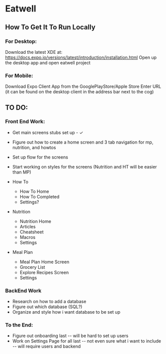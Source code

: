 # Eatwell

## How To Get It To Run Locally
### For Desktop:
Download the latest XDE at: https://docs.expo.io/versions/latest/introduction/installation.html
Open up the desktop app and open eatwell project

### For Mobile:
Download Expo Client App from the GooglePlayStore/Apple Store
Enter URL (it can be found on the desktop client in the address bar next to the cog)

## TO DO:
### Front End Work:
* Get main screens stubs set up - ✓
* Figure out how to create a home screen and 3 tab navigation for mp, nutrition, and howtos
* Set up flow for the screens
* Start working on styles for the screens (Nutrition and HT will be easier than MP)

* How To
	* How To Home
	* How To Completed
	* Settings?

* Nutrition
	* Nutrition Home
	* Articles
	* Cheatsheet
	* Macros
	* Settings

* Meal Plan
	* Meal Plan Home Screen
	* Grocery List
	* Explore Recipes Screen
	* Settings

### BackEnd Work
* Research on how to add a database
* Figure out which database (SQL?)
* Organize and style how i want database to be set up

### To the End:
* Figure out onboarding last -- will be hard to set up users
* Work on Settings Page for all last -- not even sure what i want to include -- will require users and backend
